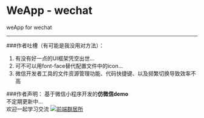 # WeApp - wechat
weApp for wechat
<hr/>


###作者吐槽（有可能是我没用对方法）：
1. 有没有好一点的UI框架凭空出世...
1. 可不可以用font-face替代配置文件中的icon...
1. 微信开发者工具的文件资源管理功能、代码快捷键、以及频繁切换导致效率不高


###作者声明：
基于微信小程序开发的**仿微信demo**
<br/>
不定期更新中...
<br/>
欢迎一起学习交流
<a target="_blank" href="http://shang.qq.com/wpa/qunwpa?idkey=9bcf9f7be59b471456c1feec466dab4d54da7ab35c834b8e821ec17177fb33b3"><img border="0" src="http://pub.idqqimg.com/wpa/images/group.png" alt="前端群居所" title="前端群居所"></a>
